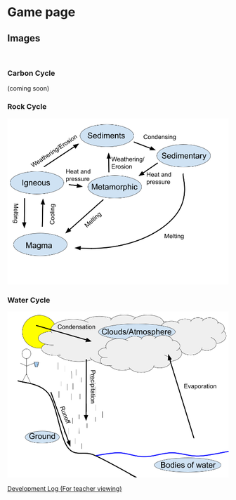 # Game page

## Images

<br>

### **Carbon Cycle**

(coming soon)

### **Rock Cycle**

![rock cycle](rockcycle.png)

### **Water Cycle**

![water cycle](watercycle.png)


[Development Log (For teacher viewing)](devlog.md)